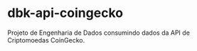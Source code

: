 # dbk-api-coingecko

Projeto de Engenharia de Dados consumindo dados da API de Criptomoedas CoinGecko.